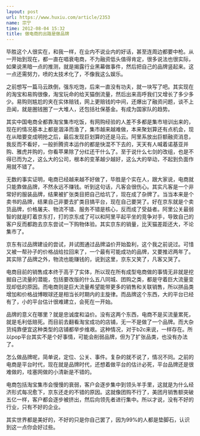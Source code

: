 ```yaml
---
layout: post
url: https://www.huxiu.com/article/2353
name: 宗宁
time: 2012-08-04 15:32
title: 做电商的出路是做品牌
---
```

毕胜这个人很实在，和我一样，在业内不说业内的好话，甚至连周边都要中枪。从一开始到现在，都一直在唱衰电商，不为融资低头值得肯定，很多说法也很实际，如果说黑暗一点的推测，就是揭露行业黑幕做事件，然后把自己的品牌竖起来。这一点还需努力，喷的太技术化了，不像我这么娱乐。

之前想写一篇马云跌倒，强东吃饱，后来一直没有功夫，就一块写了吧。其实现在的淘宝和易购很像，淘宝玩命的给天猫倒流量，然后出来高呼我们又增长了多少多少。易购则尴尬的夹在实体赔钱，网上更赔钱的中间，还爆出了融资问题，谈不上丑闻，就是圈钱圈了一大堆人，还包括社保基金。有成为国家队的趋势。

其实中国电商全都靠淘宝集市吃饭，有网购经验的人差不多都是集市培训出来的，现在的情况基本上都是涸泽而渔了，集市越来越难做，本来聚划算还有点机会，现在从暗要变成明抢之后，最后发现巨划算的还是马云。阿里系放出巨额融资消息，我反而不看好，一般折腾资本运作的都是快混不下去的，天天有人喊着诺基亚并购、雅虎并购的，你看苹果除了分红还干什么了。至于说什么七剑的改组，也是不得已而为之，这么大的公司，根本的变革越少越好，这么大的举动，不起到负面作用就不错了。

无数的事实证明，电商已经越来越不好做了，毕胜是个实在人，跟大家说，电商就只能靠做品牌，不然永远不赚钱。听到这句话，凡客会很伤心。其实凡客是一个非常好的服装品牌，结果被扩张类目把自己给坑了，现在成了杂牌了。当当本来是个卖书的品牌，结果自己非要去扩类目搞平台，现在自己要哭了。好在京东就是个卖货品牌，价格屠夫、物流不错、服务不错是核心，反而成了受益者。阿里公关最弱智的就是盯着京东打，打的京东成了可以和阿里平起平坐的竞争对手，导致自己的客户反而都跑去京东尝试一下购物体验。其实京东的销量，比天猫差距还大，不论集市了。

京东有过品牌建设的尝试，并试图通过品牌溢价开始盈利，这个我之前说过。可惜又被一帮孙子的价格战给拉回来了，一个最有可能成功的品牌，又要推迟两年了。其实除了品牌之外，物流也能赚钱的，说到这里，京东又笑了，凡客又哭了。

电商目前的销售成本终于高于了实体，所以现在所有成型电商做的事情无非就是挖掘自己流量的潜能，包括要改版的什么五八同城、团购之类，都是守着巨大流量变现却低的原因。而电商则是巨大流量希望能带更多的销售和关联销售，所以拼品类增加和价格战博眼球还是相当长时期内的主旋律。而品牌这个东西，大的平台已经有了，小的平台估计很难建立，会死在一开始。

品牌的意义在哪里？就是忠诚度和溢价。没有这两个东西，电商不是买流量累死，就是毛利低赔死。而目前去翻看淘宝成功的店铺，无一不是做了一个品牌。而大杂货纯靠便宜这种类型的店铺都举步维艰。这种情况，对于b2c来说，一样存在。所以pop平台其实不是个好事情，可能会削弱品牌，但为了扩张品类，也没有办法了。

怎么做品牌呢，简单说，定位、公关、事件。复杂的就不说了，情况不同。之前的电商是平台时代，现在就是品牌时代，还想着做平台的估计必死，平台品牌还是很难做的，哇塞网做的小清新是不错的。

电商包括淘宝集市会慢慢的衰弱，客户会逐步集中到领头羊手里，这就是为什么经济形式每况愈下，京东还走的不错的原因。这就像团购不行了，美团月销售额突破五亿一样，客户都会逐步被挤出，然后向领先者进行集中。所以才说，没有不好的行业，只有不好的企业。

其实世界都是美好的，不好的只是你自己罢了，因为99%的人都是垫脚石，认识到这一点你会好过些。


